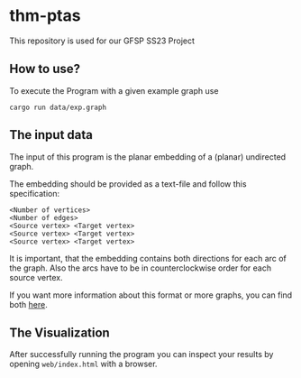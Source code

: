 # thm-ptas
This repository is used for our GFSP SS23 Project 

## How to use?

To execute the Program with a given example graph use 

```
cargo run data/exp.graph
```

## The input data


The input of this program is the planar embedding of a (planar) undirected graph.

The embedding should be provided as a text-file and follow this specification:


```
<Number of vertices>
<Number of edges>
<Source vertex> <Target vertex>
<Source vertex> <Target vertex>
<Source vertex> <Target vertex>
```

It is important, that the embedding contains both directions for each arc of the graph.
Also the arcs have to be in counterclockwise order for each source vertex.

If you want more information about this format or more graphs, you can find both [here](http://www.inf.udec.cl/~jfuentess/datasets/graphs.php).

## The Visualization

After successfully running the program you can inspect your results by opening `web/index.html` with a browser.
